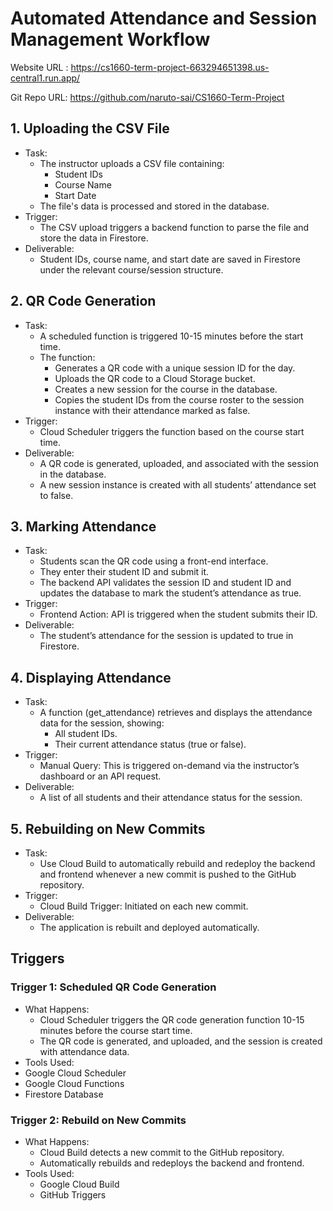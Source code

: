 ﻿# Automated Attendance and Session Management Workflow

Website URL : [https://cs1660-term-project-663294651398.us-central1.run.app/ ](https://cs1660-term-project-663294651398.us-central1.run.app/)

Git Repo URL: <https://github.com/naruto-sai/CS1660-Term-Project>

## 1. Uploading the CSV File
  - Task:
    - The instructor uploads a CSV file containing:
      - Student IDs
      - Course Name
      - Start Date
    - The file's data is processed and stored in the database.
  - Trigger:
    - The CSV upload triggers a backend function to parse the file and store the data in Firestore.
  - Deliverable:
    - Student IDs, course name, and start date are saved in Firestore under the relevant course/session structure.
## 2. QR Code Generation
  - Task:
    - A scheduled function is triggered 10-15 minutes before the start time.
    - The function:
      - Generates a QR code with a unique session ID for the day.
      - Uploads the QR code to a Cloud Storage bucket.
      - Creates a new session for the course in the database.
      - Copies the student IDs from the course roster to the session instance with their attendance marked as false.
  - Trigger:
    - Cloud Scheduler triggers the function based on the course start time.
  - Deliverable:
    - A QR code is generated, uploaded, and associated with the session in the database.
    - A new session instance is created with all students’ attendance set to false.
## 3. Marking Attendance
  - Task:
    - Students scan the QR code using a front-end interface.
    - They enter their student ID and submit it.
    - The backend API validates the session ID and student ID and updates the database to mark the student’s attendance as true.
  - Trigger:
    - Frontend Action: API is triggered when the student submits their ID.
  - Deliverable:
    - The student’s attendance for the session is updated to true in Firestore.
## 4. Displaying Attendance
  - Task:
    - A function (get\_attendance) retrieves and displays the attendance data for the session, showing:
        - All student IDs.
        - Their current attendance status (true or false).
  - Trigger:
    - Manual Query: This is triggered on-demand via the instructor’s dashboard or an API request.
  - Deliverable:
    - A list of all students and their attendance status for the session.
## 5. Rebuilding on New Commits
  - Task:
    - Use Cloud Build to automatically rebuild and redeploy the backend and frontend whenever a new commit is pushed to the GitHub repository.
  - Trigger:
    - Cloud Build Trigger: Initiated on each new commit.
  - Deliverable:
    - The application is rebuilt and deployed automatically.

## Triggers

### Trigger 1: Scheduled QR Code Generation

  - What Happens:
    - Cloud Scheduler triggers the QR code generation function 10-15 minutes before the course start time.
    - The QR code is generated, and uploaded, and the session is created with attendance data.
  - Tools Used:
  - Google Cloud Scheduler
  - Google Cloud Functions
  - Firestore Database

### Trigger 2: Rebuild on New Commits

  - What Happens:
    - Cloud Build detects a new commit to the GitHub repository.
    - Automatically rebuilds and redeploys the backend and frontend.
  - Tools Used:
    - Google Cloud Build
    - GitHub Triggers

